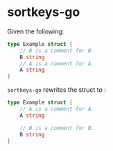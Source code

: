 # sortkeys-go

Given the following:

```go
type Example struct {
	// B is a comment for B.
	B string
	// A is a comment for A.
	A string
}
```

`sortkeys-go` rewrites the struct to :

```go
type Example struct {
	// A is a comment for A.
	A string

	// B is a comment for B.
	B string
}
```
